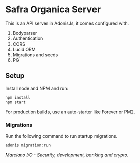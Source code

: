 # Safra Organica Server
This is an API server in AdonisJs, it comes configured with.

1. Bodyparser
2. Authentication
3. CORS
4. Lucid ORM
5. Migrations and seeds
6. PG

## Setup

Install node and NPM and run:

```bash
npm install
npm start
```

For production builds, use an auto-starter like Forever or PM2.


### Migrations

Run the following command to run startup migrations.

```js
adonis migration:run
```

*Marciano I/O - Security, development, banking and crypto.*